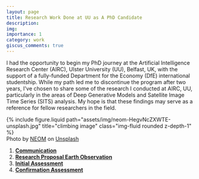 ```yaml
---
layout: page
title: Research Work Done at UU as A PhD Candidate
description: 
img: 
importance: 1
category: work
giscus_comments: true
---
```


I had the opportunity to begin my PhD journey at the Artificial Intelligence Research Center (AIRC), Ulster University (UU), Belfast, UK, with the support of a fully-funded Department for the Economy (DfE) international studentship. While my path led me to discontinue the program after two years, I've chosen to share some of the research I conducted at AIRC, UU, particularly in the areas of Deep Generative Models and Satellite Image Time Series (SITS) analysis. My hope is that these findings may serve as a reference for fellow researchers in the field.

<div class="row">
    <div class="col-sm mt-3 mt-md-0">
        {% include figure.liquid path="assets/img/neom-HegvNcZXWTE-unsplash.jpg" title="climbing image" class="img-fluid rounded z-depth-1" %}
    </div>
</div>
Photo by <a href="https://unsplash.com/@neom?utm_content=creditCopyText&utm_medium=referral&utm_source=unsplash">NEOM</a> on <a href="https://unsplash.com/photos/a-man-climbing-up-the-side-of-a-mountain-HegvNcZXWTE?utm_content=creditCopyText&utm_medium=referral&utm_source=unsplash">Unsplash</a>
</div>

<ol>
  <li><a href="../assets/pdf/communication.pdf"><b>Communication</b></a></li>
  <li><a href="../assets/pdf/research_proposal_earth_observation_uu.pdf"><b>Research Proposal Earth Observation</b></a></li>
  <li><a href="../assets/pdf/initial_assessment_uu.pdf"><b>Initial Assessment</b></a></li>
  <li><a href="../assets/pdf/confirmation_assessment_uu.pdf"><b>Confirmation Assessment</b></a></li>
</ol>
